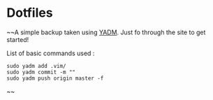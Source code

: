 # Dotfiles
~~A simple backup taken using [YADM](https://thelocehiliosan.github.io/yadm/docs/getting_started). Just fo through the site to get started!

List of basic commands used : 

```
sudo yadm add .vim/
sudo yadm commit -m ""
sudo yadm push origin master -f
``` 
~~
